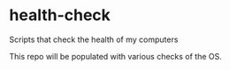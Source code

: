 # health-check
Scripts that check the health of my computers

This repo will be populated with various checks of the OS.

